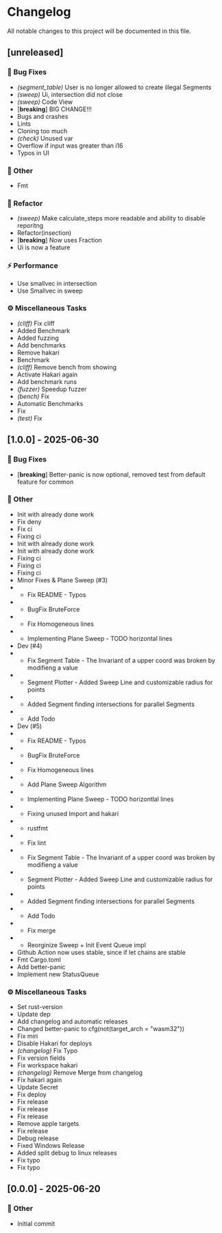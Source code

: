# Changelog

All notable changes to this project will be documented in this file.

## [unreleased]

### 🐛 Bug Fixes

- *(segment_table)* User is no longer allowed to create illegal Segments
- *(sweep)* Ui, intersection did not close
- *(sweep)* Code View
- [**breaking**] BIG CHANGE!!!
- Bugs and crashes
- Lints
- Cloning too much
- *(check)* Unused var
- Overflow if input was greater than i16
- Typos in UI

### 💼 Other

- Fmt

### 🚜 Refactor

- *(sweep)* Make calculate_steps more readable and ability to disable reporitng
- Refactor(insection)
- [**breaking**] Now uses Fraction
- Ui is now a feature

### ⚡ Performance

- Use smallvec in intersection
- Use Smallvec in sweep

### ⚙️ Miscellaneous Tasks

- *(cliff)* Fix cliff
- Added Benchmark
- Added fuzzing
- Add benchmarks
- Remove hakari
- Benchmark
- *(cliff)* Remove bench from showing
- Activate Hakari again
- Add benchmark runs
- *(fuzzer)* Speedup fuzzer
- *(bench)* Fix
- Automatic Benchmarks
- Fix
- *(test)* Fix

## [1.0.0] - 2025-06-30

### 🐛 Bug Fixes

- [**breaking**] Better-panic is now optional, removed test from default feature for common

### 💼 Other

- Init with already done work
- Fix deny
- Fix ci
- Fixing ci
- Init with already done work
- Init with already done work
- Fixing ci
- Fixing ci
- Fixing ci
- Minor Fixes & Plane Sweep (#3)
- * Fix README - Typos
- * BugFix BruteForce
- * Fix Homogeneous lines
- * Implementing Plane Sweep - TODO horizontal lines
- Dev (#4)
- * Fix Segment Table - The Invariant of a upper coord was broken by modifieng a value
- * Segment Plotter - Added Sweep Line and customizable radius for points
- * Added Segment finding intersections for parallel Segments
- * Add Todo
- Dev (#5)
- * Fix README - Typos
- * BugFix BruteForce
- * Fix Homogeneous lines
- * Add Plane Sweep Algorithm
- * Implementing Plane Sweep - TODO horizontlal lines
- * Fixing unused Import and hakari
- * rustfmt
- * Fix lint
- * Fix Segment Table - The Invariant of a upper coord was broken by modifieng a value
- * Segment Plotter - Added Sweep Line and customizable radius for points
- * Added Segment finding intersections for parallel Segments
- * Add Todo
- * Fix merge
- * Reorginize Sweep + Init Event Queue impl
- Github Action now uses stable, since if let chains are stable
- Fmt Cargo.toml
- Add better-panic
- Implement new StatusQueue

### ⚙️ Miscellaneous Tasks

- Set rust-version
- Update dep
- Add changelog and automatic releases
- Changed better-panic to  cfg(not(target_arch = "wasm32"))
- Fix miri
- Disable Hakari for deploys
- *(changelog)* Fix Typo
- Fix version fields
- Fix workspace hakari
- *(changelog)* Remove Merge from changelog
- Fix hakari again
- Update Secret
- Fix deploy
- Fix release
- Fix release
- Fix release
- Remove apple targets
- Fix release
- Debug release
- Fixed Windows Release
- Added split debug to linux releases
- Fix typo
- Fix typo

## [0.0.0] - 2025-06-20

### 💼 Other

- Initial commit

<!-- generated by git-cliff -->
